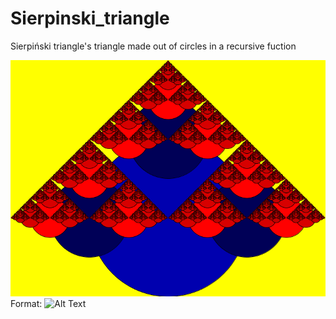 # Sierpinski_triangle
Sierpiński triangle's triangle made out of circles in a recursive fuction

![Sierpiński triangle](/pictures/triangle_0001.png)
Format: ![Alt Text](url)
